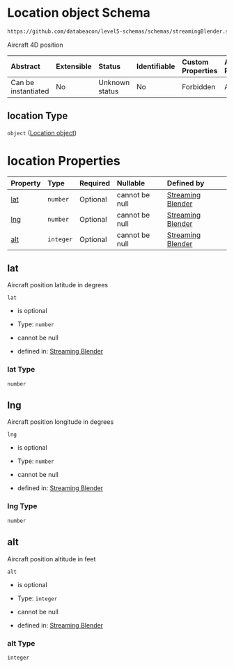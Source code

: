 # Location object Schema

```txt
https://github.com/databeacon/level5-schemas/schemas/streamingBlender.schema.json#/properties/flights/properties/location
```

Aircraft 4D position

| Abstract            | Extensible | Status         | Identifiable | Custom Properties | Additional Properties | Access Restrictions | Defined In                                                                                      |
| :------------------ | :--------- | :------------- | :----------- | :---------------- | :-------------------- | :------------------ | :---------------------------------------------------------------------------------------------- |
| Can be instantiated | No         | Unknown status | No           | Forbidden         | Allowed               | none                | [streamingBlender.schema.json\*](../../out/streamingBlender.schema.json "open original schema") |

## location Type

`object` ([Location object](streamingblender-properties-flight-object-properties-location-object.md))

# location Properties

| Property    | Type      | Required | Nullable       | Defined by                                                                                                                                                                                                                                             |
| :---------- | :-------- | :------- | :------------- | :----------------------------------------------------------------------------------------------------------------------------------------------------------------------------------------------------------------------------------------------------- |
| [lat](#lat) | `number`  | Optional | cannot be null | [Streaming Blender](streamingblender-properties-flight-object-properties-location-object-properties-lat.md "https://github.com/databeacon/level5-schemas/schemas/streamingBlender.schema.json#/properties/flights/properties/location/properties/lat") |
| [lng](#lng) | `number`  | Optional | cannot be null | [Streaming Blender](streamingblender-properties-flight-object-properties-location-object-properties-lng.md "https://github.com/databeacon/level5-schemas/schemas/streamingBlender.schema.json#/properties/flights/properties/location/properties/lng") |
| [alt](#alt) | `integer` | Optional | cannot be null | [Streaming Blender](streamingblender-properties-flight-object-properties-location-object-properties-alt.md "https://github.com/databeacon/level5-schemas/schemas/streamingBlender.schema.json#/properties/flights/properties/location/properties/alt") |

## lat

Aircraft position latitude in degrees

`lat`

*   is optional

*   Type: `number`

*   cannot be null

*   defined in: [Streaming Blender](streamingblender-properties-flight-object-properties-location-object-properties-lat.md "https://github.com/databeacon/level5-schemas/schemas/streamingBlender.schema.json#/properties/flights/properties/location/properties/lat")

### lat Type

`number`

## lng

Aircraft position longitude in degrees

`lng`

*   is optional

*   Type: `number`

*   cannot be null

*   defined in: [Streaming Blender](streamingblender-properties-flight-object-properties-location-object-properties-lng.md "https://github.com/databeacon/level5-schemas/schemas/streamingBlender.schema.json#/properties/flights/properties/location/properties/lng")

### lng Type

`number`

## alt

Aircraft position altitude in feet

`alt`

*   is optional

*   Type: `integer`

*   cannot be null

*   defined in: [Streaming Blender](streamingblender-properties-flight-object-properties-location-object-properties-alt.md "https://github.com/databeacon/level5-schemas/schemas/streamingBlender.schema.json#/properties/flights/properties/location/properties/alt")

### alt Type

`integer`

